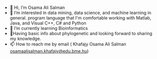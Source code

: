 - 👋 Hi, I’m Osama Ali Salman 
- 👀 I’m interested in data mining, data science, and machine learning in general. program language that I'm comfortable working with Matlab, Java, and Visual C++, C# and Python
- 🌱 I’m currently learning Bioinformatics
- 💞️Having basic info about phylogenetic and looking forward to sharing my knowledge.
- 📫 How to reach me by email ( Khafajy Osama Ali Salman <osamaalisalman.khafajy@edu.bme.hu>)

<!---
OsamaAliSalman/OsamaAliSalman is a ✨ special ✨ repository because its `README.md` (this file) appears on your GitHub profile.
You can click the Preview link to take a look at your changes.
--->
